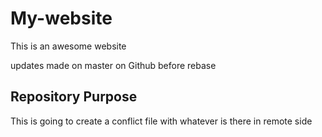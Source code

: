 # My-website

This is an awesome website

updates made on master on Github before rebase

## Repository Purpose

This is going to create a conflict file 
with whatever is there in remote side
